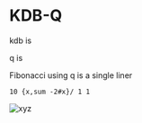 # KDB-Q


kdb is 

q is


Fibonacci using q is a single liner

```
10 {x,sum -2#x}/ 1 1
```

![xyz](img/01.png)


